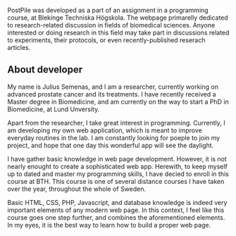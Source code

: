 <span class="postpile"><span class="first-p">P</span><span class="first-after">ost</span><span class="second-p">P</span><span class="second-after">ile</span></span> was developed as a part of an assignment in a programming course, at Blekinge Techniska Högskola. The webpage primarelly dedicated to research-related discussion in fields of biomedical sciences. Anyone interested or doing research in this field may take part in discussions related to experiments, their protocols, or even recently-published reserach articles.


About developer
---------------
My name is Julius Semenas, and I am a researcher, currently working on advanced prostate cancer and its treatments. I have recently received a Master degree in Biomedicine, and am currently on the way to start a PhD in Biomedicine, at Lund Unversity.


Apart from the researcher, I take great interest in programming. Currently, I am developing my own web application, which is meant to improve everyday routines in the lab. I am constantly looking for poeple to join my project, and hope that one day this wonderful app will see the daylight.


I have gather basic knowledge in web page development. However, it is not nearly enought to create a sophisticated web app. Herewith, to keep myself up to dated and master my programming skills, I have decied to enroll in this course at BTH. This course is one of several distance courses I have taken over the year, throughout the whole of Sweden.


Basic HTML, CSS, PHP, Javascript, and database knowledge is indeed very important elements of any modern web page. In this context, I feel like this course goes one step further, and combines the aforementioned elements. In my eyes, it is the best way to learn how to build a proper web page.